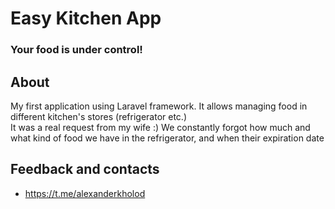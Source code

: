 <h1>Easy Kitchen App</h1>
<h3>Your food is under control!</h3>

## About

My first application using Laravel framework.
It allows managing food in different kitchen's stores (refrigerator etc.)
<br>
It was a real request from my wife :) 
We constantly forgot how much and what kind of food we have in the refrigerator, and when their expiration date

## Feedback and contacts
* https://t.me/alexanderkholod


